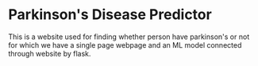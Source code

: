 # Parkinson's Disease Predictor
This is a website used for finding whether person have parkinson's or not for which we have a single page webpage and an ML model connected through website by flask.

